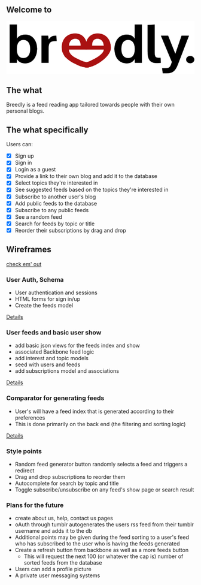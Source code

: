 ## Welcome to 
![breedly](./app/assets/images/logo_small.png)

## The what 
Breedly is a feed reading app tailored towards people with their own personal blogs.

## The what specifically
Users can:

- [x] Sign up 
- [x] Sign in
- [x] Login as a guest
- [x] Provide a link to their own blog and add it to the database
- [x] Select topics they're interested in
- [x] See suggested feeds based on the topics they're interested in
- [x] Subscribe to another user's blog
- [x] Add public feeds to the database
- [x] Subscribe to any public feeds
- [x] See a random feed
- [x] Search for feeds by topic or title
- [x] Reorder their subscriptions by drag and drop

## Wireframes
[check em' out](./docs/views.md)

### User Auth, Schema

- User authentication and sessions
- HTML forms for sign in/up
- Create the feeds model

[Details](./docs/phase_one.md)

### User feeds and basic user show

- add basic json views for the feeds index and show
- associated Backbone feed logic
- add interest and topic models 
- seed with users and feeds
- add subscriptions model and associations
 
[Details](./docs/phase_two.md)

### Comparator for generating feeds

- User's will have a feed index that is generated according to their preferences
- This is done primarily on the back end (the filtering and sorting logic)

[Details](./docs/phase_three.md)

### Style points
- Random feed generator button randomly selects a feed and triggers a redirect
- Drag and drop subscriptions to reorder them
- Autocomplete for search by topic and title
- Toggle subscribe/unsubscribe on any feed's show page or search result

### Plans for the future

- create about us, help, contact us pages
- oAuth through tumblr autogenerates the users rss feed from their tumblr username and adds it to the db
- Additional points may be given during the feed sorting to a user's feed who has subscribed to the user who is having the feeds generated
- Create a refresh button from backbone as well as a more feeds button
    - This will request the next 100 (or whatever the cap is) number of sorted feeds from the database
- Users can add a profile picture
- A private user messaging systems